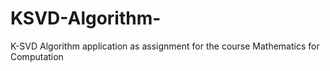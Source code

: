 # KSVD-Algorithm-
K-SVD Algorithm application as assignment for the course Mathematics for Computation
